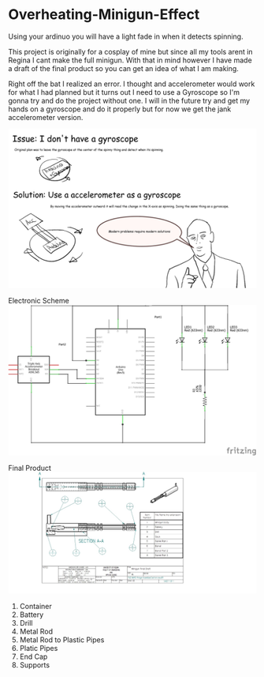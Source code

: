 # Overheating-Minigun-Effect
Using your ardinuo you will have a light fade in when it detects spinning.

This project is originally for a cosplay of mine but since all my tools arent in Regina I cant make the full minigun. With that in mind however I have made a draft of the final product so you can get an idea of what I am making.

Right off the bat I realized an error. I thought and accelerometer would work for what I had planned but it turns out I need to use a Gyroscope so I'm gonna try and do the project without one. I will in the future try and get my hands on a gyroscope and do it properly but for now we get the jank accelerometer version.

![Alt Text](https://github.com/DuncanMcCormick/Overheating-Minigun-Effect/blob/master/Images/Project%20explanation%2Bmeme.jpg)

Electronic Scheme
![Alt Text](https://github.com/DuncanMcCormick/Overheating-Minigun-Effect/blob/master/Images/Untitled%20Sketch_schem.png)

Final Product
![Alt Text](https://github.com/DuncanMcCormick/Overheating-Minigun-Effect/blob/master/Images/Minigun%20Assembled%20Section%20view%20list.jpg)
1. Container
2. Battery
3. Drill
4. Metal Rod
5. Metal Rod to Plastic Pipes
6. Platic Pipes
7. End Cap
8. Supports
